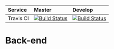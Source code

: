 | Service   |      Master      |  Develop |
|:----------|:---------------- |:---------|
| Travis CI |  [![Build Status](https://travis-ci.com/NetCrackerEducation-Team2/Back-end.svg?branch=master)](https://travis-ci.com/NetCrackerEducation-Team2/Back-end)   | [![Build Status](https://travis-ci.com/NetCrackerEducation-Team2/Back-end.svg?branch=dev)](https://travis-ci.com/NetCrackerEducation-Team2/Back-end) |

# Back-end
